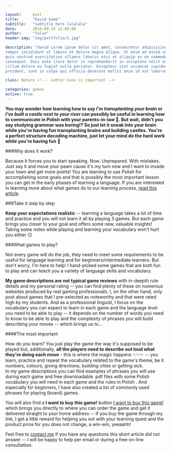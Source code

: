 ```yaml
---

layout:     post
title:      "David Game"
subtitle:   "subtitle here lalalala"
date:       2016-09-18 12:00:00
author:     "false"
header-img: "img/portfolio/1.jpg"

description: "david Lorem ipsum dolor sit amet, consectetur adipisicing elit, sed do eiusmod
tempor incididunt ut labore et dolore magna aliqua. Ut enim ad minim veniam,
quis nostrud exercitation ullamco laboris nisi ut aliquip ex ea commodo
consequat. Duis aute irure dolor in reprehenderit in voluptate velit esse
cillum dolore eu fugiat nulla pariatur. Excepteur sint occaecat cupidatat non
proident, sunt in culpa qui officia deserunt mollit anim id est laborum."

class: Nature <!--- Letter Case is important -->

categories: games
active: true
---
```


<b>You may wonder how learning how to say *I'm transplanting your brain* or *I've built a castle next to your river* can possibly be useful in learning how to communicate in Polish with your parents-in-law 🤔. But wait, didn't you say studying grammar was boring⁉ So just let it sneak into your brain while you're having fun transplanting brains and building castles. You're a perfect structure decoding machine, just let your mind do the hard work while you're having fun</b> 🤹


###Why does it work?


Because it forces you to start speaking. Now. Unprepared. With mistakes. Just say it and move your pawn cause it's my turn now and I want to invade your town and get more points! You are learning to use Polish for accomplishing some goals and that is possibly the most important lesson you can get in the early phases of learning a language. If you are interested in learning more about what games do to our learning process, [read this article](https://www.google.com).


###Take it step by step

**Keep your expectations realistic** -- learning a language takes a lot of time and practice and you will not learn it all by playing 3 games. But each game brings you closer to your goal and offers some new, valuable insights!
Taking some notes while playing and learning your vocabulary won't hurt you either 😏


###What games to play?

Not every game will do the job, they need to meet some requirements to be useful for language learning and for beginners/intermediate learners. But don't worry, I'm here to help! I hand-picked some games that are both fun to play and can teach you a variety of language skills and vocabulary.

**My game descriptions are not typical game reviews** with in-deepth rule details and my personal rating -- you can find plenty of these on numerous websites produced by real gaming professionals. I, on the other hand, only post about games that I pre-selected as noteworthy and that were rated high by my students. And as a professional linguist, I focus on the vocabulary you can expect to learn in each game <i class="fa fa-2x fa-commenting-o fa-fw wow bounceIn text-primary" aria-hidden="true"></i> and the language level you need to be able to play <i class="fa fa-2x fa-sort-amount-asc fa-fw wow bounceIn text-primary" aria-hidden="true"></i> -- it depends on the number of words you need to know to be able to play and the complexity of phrases you will build describing your moves -- which brings us to...


####The most important

How do you learn? You just play the game the way it's supposed to be played but, additionally,  **all the players need to describe out loud what they're doing each move** - this is where the magic happens ✨✨✨ -- you learn, practice and repeat the vocabulary related to the game's theme, be it numbers, colours, giving directions, building cities or getting sick. 
<br> In my game descriptions you can find examples of phrases you will use during each game <i class="fa fa-2x fa-commenting fa-fw wow bounceIn text-primary" aria-hidden="true"></i> and free downloadable .pdf files with some Polish vocabulary you will need in each game and the rules in Polish <i class="fa fa-2x fa-download fa-fw wow bounceIn text-primary" aria-hidden="true"></i>. And especially for beginners, I have also created a list of commonly used phrases for playing (board) games.

You will also find a **I want to buy this game!** button  <a href="#contact" class="btn btn-outline btn-xl page-scroll">I want to buy this game!</a> which brings you directly to where you can order the game and get it delivered straight to your home address -- if you buy the game through my link, I get a little reward for helping you out with your learning quest and the product price for you does not change, a win-win, yeeaahh! 


Feel free to [contact me](https://www.google.com) if you have any questions this short article did not answer -- I will be happy to help per email or during a free on-line consultation.













